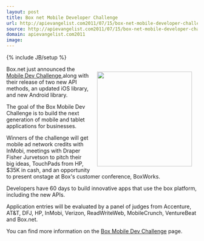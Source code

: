 ```yaml
---
layout: post
title: Box net Mobile Developer Challenge
url: http://apievangelist.com2011/07/15/box-net-mobile-developer-challenge/
source: http://apievangelist.com2011/07/15/box-net-mobile-developer-challenge/
domain: apievangelist.com2011
image: 
---
```

{% include JB/setup %}
<a href="http://sites.box.net/devchallenge/" target="_blank"><img style="padding: 15px;" src="http://kinlane-productions.s3.amazonaws.com/api-evangelist/box/Box-Mobile-Dev-Challenge.png" alt="" width="250" align="right" /></a>Box.net just announced the <a title="Mobile Dev Challenge" href="http://sites.box.net/devchallenge/">Mobile Dev Challenge</a>,along with their release of two new API methods, an updated iOS library, and new Android library.<p></p>
The goal of the Box Mobile Dev Challenge is to build the next generation of mobile and tablet applications for businesses.<p></p>
Winners of the challenge will get mobile ad network credits with InMobi, meetings with Draper Fisher Jurvetson to pitch their big ideas, TouchPads from HP, $35K in cash, and an opportunity to present onstage at Box's customer conference, BoxWorks.<p></p>
Developers have 60 days to build innovative apps that use the box platform, including the new APIs.<p></p>
Application entries will be evaluated by a panel of judges from Accenture, AT&amp;T, DFJ, HP, InMobi, Verizon, ReadWriteWeb, MobileCrunch, VentureBeat and Box.net.<p></p>
You can find more information on the <a href="http://sites.box.net/devchallenge/" target="_blank">Box Mobile Dev Challenge</a> page.

